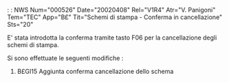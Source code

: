  :  : NWS Num="000526" Date="20020408" Rel="V1R4" Atr="V. Panigoni" Tem="TEC" App="B£" Tit="Schemi di stampa - Conferma in cancellazione" Sts="20"

E' stata introdotta la conferma tramite tasto F06 per la cancellazione degli schemi di stampa.

Si sono effettuate le seguenti modifiche : 

1. B£GI15
    Aggiunta conferma cancellazione dello schema



